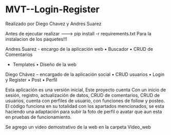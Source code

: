 # MVT--Login-Register

Realizado por Diego Chavez y Andres Suarez

Antes de ejecutar realizar ---> pip install -r requirements.txt
Para la instalacion de los paquetes!!!


Andres Suarez - encargo de la aplicación web
•	Buscador
•	CRUD de Comentarios
*   Templates
•	Diseño de la web

Diego Chávez – encargado de la aplicación social
•	CRUD usuarios
•	Login y Register
•	Post
•	Perfil



Esta aplicación es una versión inicial, Este proyecto cuenta Con un inicio de sesión, registro, actualización de datos, CRUD de comentarios, CRUD de usuarios, cuenta con perfiles de usuario, con funciones de follow y posteo.
El código funciona en su totalidad con los apartados mencionados, se esta haciendo una adaptación para subir la foto de perfil o avatar que aun esta en pruebas de funcionamiento.

Se agrego un video demostrativo de la web en la carpeta Video_web